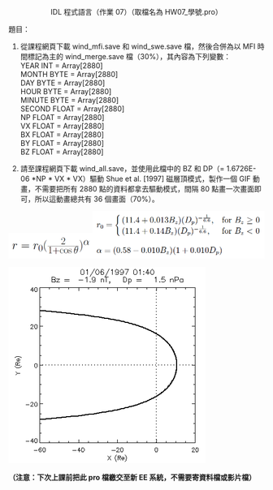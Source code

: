 <p align="center">IDL 程式語言（作業 07）（取檔名為 HW07_學號.pro）</p>

題目：
1. 從課程網頁下載 wind_mfi.save 和 wind_swe.save 檔，然後合併為以 MFI 時間標記為主的 wind_merge.save 檔（30%），其內容為下列變數：  
YEAR    INT    = Array[2880]  
MONTH   BYTE   = Array[2880]  
DAY     BYTE   = Array[2880]  
HOUR    BYTE   = Array[2880]  
MINUTE  BYTE   = Array[2880]  
SECOND  FLOAT  = Array[2880]  
NP      FLOAT  = Array[2880]  
VX      FLOAT  = Array[2880]  
BX      FLOAT  = Array[2880]  
BY      FLOAT  = Array[2880]  
BZ      FLOAT  = Array[2880]  

2. 請至課程網頁下載 wind_all.save，並使用此檔中的 BZ 和 DP（= 1.6726E-06 *NP * VX * VX）驅動 Shue et al. [1997] 磁層頂模式，製作一個 GIF 動畫，不需要把所有 2880 點的資料都拿去驅動模式，間隔 80 點畫一次畫面即可，所以這動畫總共有 36 個畫面（70%）。

<p align="center" width="100%"><img width="33%" src="https://github.com/chikenscrach/SS2012/blob/main/hw07/image/img-1.png"><img width="67%" src="https://github.com/chikenscrach/SS2012/blob/main/hw07/image/img-2.png"></p>

<p align="left" width="100%"><img src="https://github.com/chikenscrach/SS2012/blob/main/hw07/image/img-3.png"></p>

**（注意：下次上課前把此 pro 檔繳交至新 EE 系統，不需要寄資料檔或影片檔）**